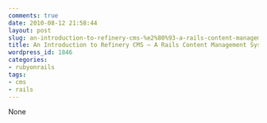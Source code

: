 ```yaml
---
comments: true
date: 2010-08-12 21:58:44
layout: post
slug: an-introduction-to-refinery-cms-%e2%80%93-a-rails-content-management-system
title: An Introduction to Refinery CMS – A Rails Content Management System
wordpress_id: 1846
categories:
- rubyonrails
tags:
- cms
- rails
---
```


None
